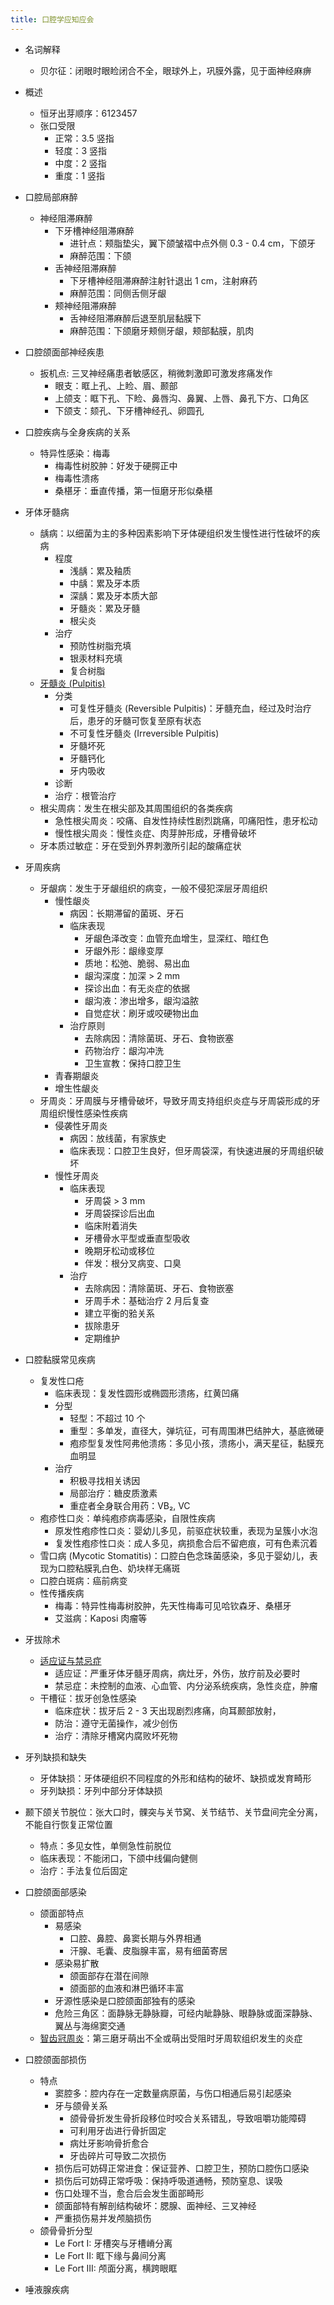 ```yaml
---
title: 口腔学应知应会
---
```


- 名词解释
    - 贝尔征：闭眼时眼睑闭合不全，眼球外上，巩膜外露，见于面神经麻痹

- 概述
    - 恒牙出芽顺序：6123457
    - 张口受限
        - 正常：3.5 竖指
        - 轻度：3 竖指
        - 中度：2 竖指
        - 重度：1 竖指

- 口腔局部麻醉
    - 神经阻滞麻醉
        - 下牙槽神经阻滞麻醉
            - 进针点：颊脂垫尖，翼下颌皱褶中点外侧 0.3 - 0.4 cm，下颌牙
            - 麻醉范围：下颌
        - 舌神经阻滞麻醉
            - 下牙槽神经阻滞麻醉注射针退出 1 cm，注射麻药
            - 麻醉范围：同侧舌侧牙龈
        - 颊神经阻滞麻醉
            - 舌神经阻滞麻醉后退至肌层黏膜下
            - 麻醉范围：下颌磨牙颊侧牙龈，颊部黏膜，肌肉

- 口腔颌面部神经疾患
    - 扳机点: 三叉神经痛患者敏感区，稍微刺激即可激发疼痛发作 <!--IMPORTANT-->
        - 眼支：眶上孔、上睑、眉、颞部
        - 上颌支：眶下孔、下睑、鼻唇沟、鼻翼、上唇、鼻孔下方、口角区
        - 下颌支：颏孔、下牙槽神经孔、卵圆孔

- 口腔疾病与全身疾病的关系
    - 特异性感染：梅毒
        - 梅毒性树胶肿：好发于硬腭正中
        - 梅毒性溃疡
        - 桑椹牙：垂直传播，第一恒磨牙形似桑椹

- 牙体牙髓病
    - 龋病：以细菌为主的多种因素影响下牙体硬组织发生慢性进行性破坏的疾病
        - 程度
            - 浅龋：累及釉质
            - 中龋：累及牙本质
            - 深龋：累及牙本质大部
            - 牙髓炎：累及牙髓
            - 根尖炎
        - 治疗
            - 预防性树脂充填
            - 银汞材料充填
            - 复合树脂
    - [牙髓炎 (Pulpitis)](./main.md#牙髓病)
        - 分类
            - 可复性牙髓炎 (Reversible Pulpitis)：牙髓充血，经过及时治疗后，患牙的牙髓可恢复至原有状态
            - 不可复性牙髓炎 (Irreversible Pulpitis)
            - 牙髓坏死
            - 牙髓钙化
            - 牙内吸收
        - 诊断
        - 治疗：根管治疗
    - 根尖周病：发生在根尖部及其周围组织的各类疾病
        - 急性根尖周炎：咬痛、自发性持续性剧烈跳痛，叩痛阳性，患牙松动
        - 慢性根尖周炎：慢性炎症、肉芽肿形成，牙槽骨破坏
    - 牙本质过敏症：牙在受到外界刺激所引起的酸痛症状

- 牙周疾病
    - 牙龈病：发生于牙龈组织的病变，一般不侵犯深层牙周组织
        - 慢性龈炎
            - 病因：长期滞留的菌斑、牙石
            - 临床表现
                - 牙龈色泽改变：血管充血增生，显深红、暗红色
                - 牙龈外形：龈缘变厚
                - 质地：松弛、脆弱、易出血
                - 龈沟深度：加深 &gt; 2 mm
                - 探诊出血：有无炎症的依据
                - 龈沟液：渗出增多，龈沟溢脓
                - 自觉症状：刷牙或咬硬物出血
            - 治疗原则
                - 去除病因：清除菌斑、牙石、食物嵌塞
                - 药物治疗：龈沟冲洗
                - 卫生宣教：保持口腔卫生
        - 青春期龈炎
        - 增生性龈炎
    - 牙周炎：牙周膜与牙槽骨破坏，导致牙周支持组织炎症与牙周袋形成的牙周组织慢性感染性疾病
        - 侵袭性牙周炎
            - 病因：放线菌，有家族史
            - 临床表现：口腔卫生良好，但牙周袋深，有快速进展的牙周组织破坏
        - 慢性牙周炎
            - 临床表现
                - 牙周袋 &gt; 3 mm
                - 牙周袋探诊后出血
                - 临床附着消失
                - 牙槽骨水平型或垂直型吸收
                - 晚期牙松动或移位
                - 伴发：根分叉病变、口臭
            - 治疗
                - 去除病因：清除菌斑、牙石、食物嵌塞
                - 牙周手术：基础治疗 2 月后复查
                - 建立平衡的𬌗关系
                - 拔除患牙
                - 定期维护

- 口腔黏膜常见疾病
    - 复发性口疮
        - 临床表现：复发性圆形或椭圆形溃疡，红黄凹痛
        - 分型
            - 轻型：不超过 10 个
            - 重型：多单发，直径大，弹坑征，可有周围淋巴结肿大，基底微硬
            - 疱疹型复发性阿弗他溃疡：多见小孩，溃疡小，满天星征，黏膜充血明显
        - 治疗
            - 积极寻找相关诱因
            - 局部治疗：糖皮质激素
            - 重症者全身联合用药：VB₂, VC
    - 疱疹性口炎：单纯疱疹病毒感染，自限性疾病
        - 原发性疱疹性口炎：婴幼儿多见，前驱症状较重，表现为呈簇小水泡
        - 复发性疱疹性口炎：成人多见，病损愈合后不留疤痕，可有色素沉着
    - 雪口病 (Mycotic Stomatitis)：口腔白色念珠菌感染，多见于婴幼儿，表现为口腔粘膜乳白色、奶块样无痛斑
    - 口腔白斑病：癌前病变
    - 性传播疾病
        - 梅毒：特异性梅毒树胶肿，先天性梅毒可见哈钦森牙、桑椹牙
        - 艾滋病：Kaposi 肉瘤等

- 牙拔除术
    - [适应证与禁忌症](./main.md#牙拔除术) <!--IMPORTANT-->
        - 适应证：严重牙体牙髓牙周病，病灶牙，外伤，放疗前及必要时
        - 禁忌症：未控制的血液、心血管、内分泌系统疾病，急性炎症，肿瘤
    - 干槽征：拔牙创急性感染
        - 临床症状：拔牙后 2 - 3 天出现剧烈疼痛，向耳颞部放射，
        - 防治：遵守无菌操作，减少创伤
        - 治疗：清除牙槽窝内腐败坏死物

- 牙列缺损和缺失
    - 牙体缺损：牙体硬组织不同程度的外形和结构的破坏、缺损或发育畸形
    - 牙列缺损：牙列中部分牙体缺损

- 颞下颌关节脱位：张大口时，髁突与关节窝、关节结节、关节盘间完全分离，不能自行恢复正常位置
    - 特点：多见女性，单侧急性前脱位
    - 临床表现：不能闭口，下颌中线偏向健侧
    - 治疗：手法复位后固定

- 口腔颌面部感染
    - 颌面部特点
        - 易感染
            - 口腔、鼻腔、鼻窦长期与外界相通
            - 汗腺、毛囊、皮脂腺丰富，易有细菌寄居
        - 感染易扩散
            - 颌面部存在潜在间隙
            - 颌面部的血液和淋巴循环丰富
        - 牙源性感染是口腔颌面部独有的感染
        - 危险三角区：面静脉无静脉瓣，可经内眦静脉、眼静脉或面深静脉、翼丛与海绵窦交通
    - [智齿冠周炎](./main.md#智齿冠周炎)：第三磨牙萌出不全或萌出受阻时牙周软组织发生的炎症 <!--IMPORTANT-->

- 口腔颌面部损伤
    - 特点
        - 窦腔多：腔内存在一定数量病原菌，与伤口相通后易引起感染
        - 牙与颌骨关系
            - 颌骨骨折发生骨折段移位时咬合关系错乱，导致咀嚼功能障碍
            - 可利用牙齿进行骨折固定
            - 病灶牙影响骨折愈合
            - 牙齿碎片可导致二次损伤
        - 损伤后可妨碍正常进食：保证营养、口腔卫生，预防口腔伤口感染
        - 损伤后可妨碍正常呼吸：保持呼吸道通畅，预防窒息、误吸
        - 伤口处理不当，愈合后会发生面部畸形
        - 颌面部特有解剖结构破坏：腮腺、面神经、三叉神经
        - 严重损伤易并发颅脑损伤
    - 颌骨骨折分型
        - Le Fort I: 牙槽突与牙槽嵴分离
        - Le Fort II: 眶下缘与鼻间分离
        - Le Fort III: 颅面分离，横跨眼眶

- 唾液腺疾病
